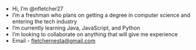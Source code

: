 - Hi, I’m @nfletcher27
- I’m a freshman who plans on getting a degree in computer science and entering the tech industry
- I’m currently learning Java, JavaScript, and Python
- I’m looking to collaborate on anything that will give me experience
- Email - fletchernesta@gmail.com 

<!---
nfletcher27/nfletcher27 is a ✨ special ✨ repository because its `README.md` (this file) appears on your GitHub profile.
You can click the Preview link to take a look at your changes.
--->

